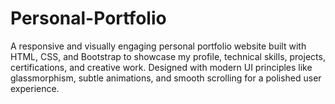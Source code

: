 # Personal-Portfolio
A responsive and visually engaging personal portfolio website built with HTML, CSS, and Bootstrap to showcase my profile, technical skills, projects, certifications, and creative work. Designed with modern UI principles like glassmorphism, subtle animations, and smooth scrolling for a polished user experience.
